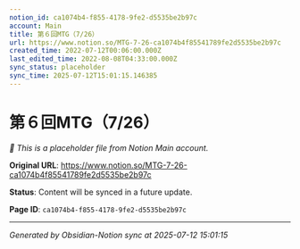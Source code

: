 ```yaml
---
notion_id: ca1074b4-f855-4178-9fe2-d5535be2b97c
account: Main
title: 第６回MTG（7/26）
url: https://www.notion.so/MTG-7-26-ca1074b4f85541789fe2d5535be2b97c
created_time: 2022-07-12T00:06:00.000Z
last_edited_time: 2022-08-08T04:33:00.000Z
sync_status: placeholder
sync_time: 2025-07-12T15:01:15.146385
---
```


# 第６回MTG（7/26）

*🔄 This is a placeholder file from Notion Main account.*

**Original URL**: https://www.notion.so/MTG-7-26-ca1074b4f85541789fe2d5535be2b97c

**Status**: Content will be synced in a future update.

**Page ID**: `ca1074b4-f855-4178-9fe2-d5535be2b97c`

---

*Generated by Obsidian-Notion sync at 2025-07-12 15:01:15*
